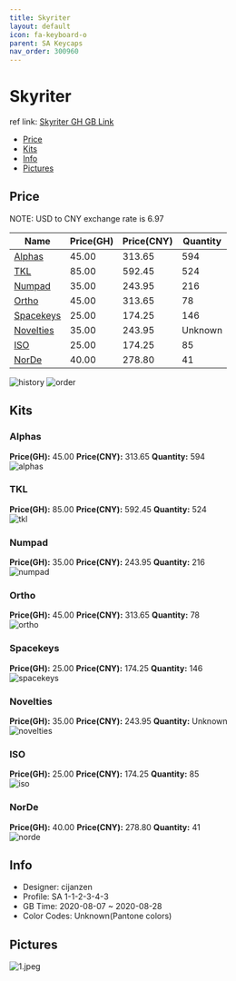 ```yaml
---
title: Skyriter 
layout: default
icon: fa-keyboard-o
parent: SA Keycaps
nav_order: 300960
---
```


# Skyriter 

ref link: [Skyriter GH GB Link]()  
* [Price](#price)  
* [Kits](#kits)  
* [Info](#info)  
* [Pictures](#pictures)  


## Price  

NOTE: USD to CNY exchange rate is 6.97

| Name          | Price(GH)    |  Price(CNY) | Quantity |
| ------------- | ------------ |  ---------- | -------- |
|[Alphas](#alphas)|45.00|313.65|594|
|[TKL](#tkl)|85.00|592.45|524|
|[Numpad](#numpad)|35.00|243.95|216|
|[Ortho](#ortho)|45.00|313.65|78|
|[Spacekeys](#spacekeys)|25.00|174.25|146|
|[Novelties](#novelties)|35.00|243.95|Unknown|
|[ISO](#iso)|25.00|174.25|85|
|[NorDe](#norde)|40.00|278.80|41|

<img src="{{ 'assets/images/sa-keycaps/skyriter/history.png' | relative_url }}" alt="history" class="image featured">
<img src="{{ 'assets/images/sa-keycaps/skyriter/order.png' | relative_url }}" alt="order" class="image featured">

## Kits  
### Alphas  
**Price(GH):** 45.00    **Price(CNY):** 313.65    **Quantity:** 594  
<img src="{{ 'assets/images/sa-keycaps/skyriter/kits_pics/alphas.png' | relative_url }}" alt="alphas" class="image featured">

### TKL  
**Price(GH):** 85.00    **Price(CNY):** 592.45    **Quantity:** 524  
<img src="{{ 'assets/images/sa-keycaps/skyriter/kits_pics/tkl.png' | relative_url }}" alt="tkl" class="image featured">

### Numpad  
**Price(GH):** 35.00    **Price(CNY):** 243.95    **Quantity:** 216  
<img src="{{ 'assets/images/sa-keycaps/skyriter/kits_pics/numpad.png' | relative_url }}" alt="numpad" class="image featured">

### Ortho  
**Price(GH):** 45.00    **Price(CNY):** 313.65    **Quantity:** 78  
<img src="{{ 'assets/images/sa-keycaps/skyriter/kits_pics/ortho.png' | relative_url }}" alt="ortho" class="image featured">

### Spacekeys  
**Price(GH):** 25.00    **Price(CNY):** 174.25    **Quantity:** 146  
<img src="{{ 'assets/images/sa-keycaps/skyriter/kits_pics/spacekeys.png' | relative_url }}" alt="spacekeys" class="image featured">

### Novelties  
**Price(GH):** 35.00    **Price(CNY):** 243.95    **Quantity:** Unknown  
<img src="{{ 'assets/images/sa-keycaps/skyriter/kits_pics/novelties.png' | relative_url }}" alt="novelties" class="image featured">

### ISO  
**Price(GH):** 25.00    **Price(CNY):** 174.25    **Quantity:** 85  
<img src="{{ 'assets/images/sa-keycaps/skyriter/kits_pics/iso.png' | relative_url }}" alt="iso" class="image featured">

### NorDe  
**Price(GH):** 40.00    **Price(CNY):** 278.80    **Quantity:** 41  
<img src="{{ 'assets/images/sa-keycaps/skyriter/kits_pics/norde.png' | relative_url }}" alt="norde" class="image featured">


## Info  
* Designer: cijanzen  
* Profile: SA 1-1-2-3-4-3  
* GB Time: 2020-08-07 ~ 2020-08-28  
* Color Codes: Unknown(Pantone colors)   

## Pictures  
<img src="{{ 'assets/images/sa-keycaps/skyriter/rendering_pics/1.jpeg' | relative_url }}" alt="1.jpeg" class="image featured">

